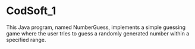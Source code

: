 # CodSoft_1
This Java program, named NumberGuess, implements a simple guessing game where the user tries to guess a randomly generated number within a specified range.
